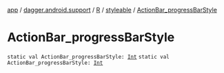 [app](../../../index.md) / [dagger.android.support](../../index.md) / [R](../index.md) / [styleable](index.md) / [ActionBar_progressBarStyle](./-action-bar_progress-bar-style.md)

# ActionBar_progressBarStyle

`static val ActionBar_progressBarStyle: `[`Int`](https://kotlinlang.org/api/latest/jvm/stdlib/kotlin/-int/index.html)
`static val ActionBar_progressBarStyle: `[`Int`](https://kotlinlang.org/api/latest/jvm/stdlib/kotlin/-int/index.html)